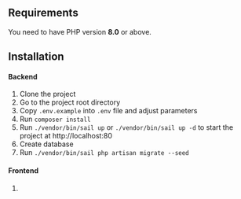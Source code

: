 ## Requirements
You need to have PHP version **8.0** or above.

## Installation

#### Backend
1. Clone the project
2. Go to the project root directory
3. Copy `.env.example` into `.env` file and adjust parameters
4. Run `composer install` 
5. Run `./vendor/bin/sail up` or `./vendor/bin/sail up -d` to start the project at http://localhost:80
7. Create database
8. Run `./vendor/bin/sail php artisan migrate --seed`


#### Frontend
1. 


